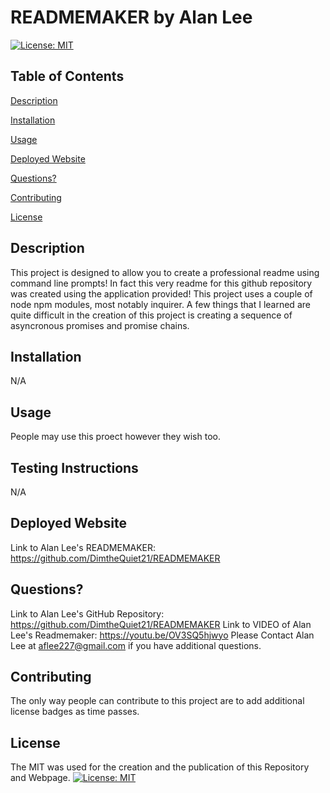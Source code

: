 # READMEMAKER by Alan Lee

[![License: MIT](https://img.shields.io/badge/License-MIT-yellow.svg)](https://opensource.org/licenses/MIT)

## Table of Contents
[Description](#description)

[Installation](#installation)

[Usage](#usage)

[Deployed Website](#deployed-website)

[Questions?](#questions?)

[Contributing](#contributing)

[License](#license)

## Description 
This project is designed to allow you to create a professional readme using command line prompts! In fact this very readme for this github repository was created using the application provided! This project uses a couple of node npm modules, most notably inquirer. A few things that I learned are quite difficult in the creation of this project is creating a sequence of asyncronous promises and promise chains. 

## Installation
N/A

## Usage
People may use this proect however they wish too.

## Testing Instructions 
N/A

## Deployed Website 
Link to Alan Lee's READMEMAKER: https://github.com/DimtheQuiet21/READMEMAKER

## Questions?
Link to Alan Lee's GitHub Repository: https://github.com/DimtheQuiet21/READMEMAKER
Link to VIDEO of Alan Lee's Readmemaker: https://youtu.be/OV3SQ5hjwyo
Please Contact Alan Lee at aflee227@gmail.com if you have additional questions.

## Contributing 
The only way people can contribute to this project are to add additional license badges as time passes.

## License 
The MIT was used for the creation and the publication of this Repository and Webpage.
[![License: MIT](https://img.shields.io/badge/License-MIT-yellow.svg)](https://opensource.org/licenses/MIT)
